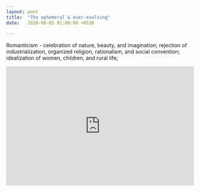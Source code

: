 ```yaml
---
layout: post
title:  "The ephemeral & ever-evolving"
date:   2020-08-05 01:00:00 +0530
 
---
```


Romanticism - celebration of nature, beauty, and imagination; rejection of industrialization, organized religion, rationalism, and social convention; idealization of women, children, and rural life;
<div class="embed">
<iframe width="100%" height="320" src="https://www.youtube.com/embed/A5gacI-NNmU" frameborder="0" allow="accelerometer; autoplay; encrypted-media; gyroscope; picture-in-picture" allowfullscreen></iframe>
</div>